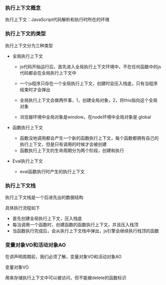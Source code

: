 ### 执行上下文概念

执行上下文：JavaScript代码解析和执行时所在的环境

### 执行上下文的类型

执行上下文分为三种类型

- 全局执行上下文

  - js代码开始运行后，首先进入全局执行上下文环境中，不在任何函数中的js代码都会在全局执行上下文中

  - 一个js程序只存在一个全局执行上下文，创建时会压入栈底，只有当程序结束时才会弹出

  - 全局执行上下文会做两件事，1，创建全局对象，2，将this指向这个全局对象

  - 浏览器环境中全局对象是window。在node环境中全局对象是 global

- 函数执行上下文

  - 函数没地调用都会产生一个新的函数执行上下文，每个函数都拥有自己的执行上下文，但是只有调用的时候才会被创建
  - 函数执行上下文的生命周期分为两个阶段，创建和执行

- Eval执行上下文

  - eval函数执行时产生的执行上下文

### 执行上下文栈

执行上下文栈是一个后进先出的数据结构

具体执行流程如下

- 首先创建全局执行上下文，压入栈底
- 每当调用一个函数时，创建函数的函数执行上下文，并且压入栈顶
- 当函数执行完成后，会从执行上下文栈中弹出，js引擎会继续执行栈顶的函数





### 变量对象VO和活动对象AO

在讲声明周期前，我们必须了解，变量对象VO和活动对象AO

变量对象VO

用来存储执行上下文中可以被访问，但不能被delete的函数标识